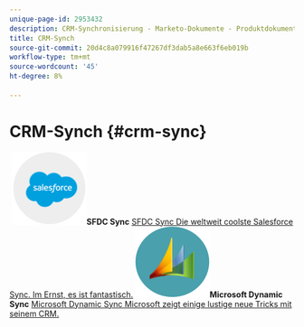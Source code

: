 ```yaml
---
unique-page-id: 2953432
description: CRM-Synchronisierung - Marketo-Dokumente - Produktdokumentation
title: CRM-Synch
source-git-commit: 20d4c8a079916f47267df3dab5a8e663f6eb019b
workflow-type: tm+mt
source-wordcount: '45'
ht-degree: 8%

---
```



# CRM-Synch {#crm-sync}

**&#x200B; ![SFDC Sync](assets/sfdc.png)SFDC Sync** [SFDC Sync Die weltweit coolste Salesforce Sync. Im Ernst, es ist fantastisch.](https://docs.marketo.com/display/DOCS/Salesforce+Sync)     **&#x200B; ![Microsoft Dynamic Sync](assets/dynamics.png)Microsoft Dynamic Sync** [Microsoft Dynamic Sync Microsoft zeigt einige lustige neue Tricks mit seinem CRM.](https://docs.marketo.com/display/DOCS/Microsoft+Dynamics+Sync)